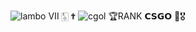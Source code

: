 ![lambo](https://user-images.githubusercontent.com/123539384/216864871-eaac8ed7-ced8-4578-9a25-563618aef079.gif) Ⅶ  🀧  ✟ 
![cgol](https://user-images.githubusercontent.com/123539384/216900291-5084938e-dc1d-426e-9574-ef86096e736e.png)
🏆RANK 𝗖𝗦𝗚𝗢 🏅🎖️



